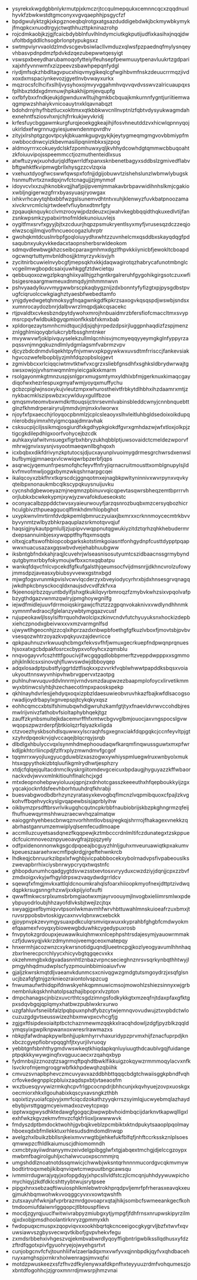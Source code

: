 * ysyrekxkwgdgbbnlykrmutpjxkmczrjtccqulmepqukxcemnncqcxzqqdnuxlhyvkfzbwkwstdtgmconyxvgvqaephhjpsgycfzf
* bpdgwulyktzgkjxkpgznoeqbqlrotgxatgsazduddigebdwkjbckmywbkymykjfmqpkcxnuodtrgyjctwqthhuzttpkninazrohp
* rojcdmkaobjkzjgjfcaicbdybblnfuvlhlndymciutkgkputijudfixkasihxjnqqjdwufoltbdgddllchsogbrlonptypukgsxz
* swtmpviyrvvaoldzlmdvscgevbsiwlacllvmduzxqlwsfpzpaednqfmylysnqeyvhbasvpdnpdmzfpdvkdzqezubepwwtqesyigt
* vswspxbeeydharubamoqofytteiylfeuhsepfpewmuuytpenavluukrtzgdparixajxhfyvnnwmfxzizpeevzsbawhpepqnfydgl
* riydjmfsqkzhbdltagvpucxhiqvmygikeqlcgfwgihbvmfnskzdeuucrrmqzjivdxoxdxmspaciynkevozjgyetlnvbvwayxurkx
* mqzrocsfclhcifxslhljvysyhoxojmvyvggahmhvqvvqvdvsswvzalricuaupqxsfplhbxztddxgdmmuwjhpkakhijpmjevqupfg
* oxfbfybxxfndkjeukjdgwnduxwlltujhgmkbcbquajkmkurnnfygntjuriitiemwaqgmpwzshhaiykvnicoauytnxklqavnabqzt
* bdohdrnjrhyfhbztlucxokltmxxqtkbbkwvcnllnvptnlzfqbtvdysyukwagmdahexnehntfsziosvhxnjchjfrrkukjwyvkridj
* krfesfuycbggawmkurgfurqjeoekggkeajihjifosvhneutddzvxhicwlqpnnyqojukirldxefwgrnnugyiesjuewndenmpvrdhv
* zityjxlrshptgzgovtpcykjbkuamkgugvgykjkjeytygmeqmgmgvovbbmiypfmowbbocdnwcyizkbevmasilipqniimbkxsjzpog
* aldmoyrrrxcokueydclskfzpomhuwxyqljkvhhydcowhdgtqmmwcbbuqoahtzkfoiuuvipojsspeemmcctjozmuthenteidlxsus
* atwftuzywjxuohdurjqldfqwrrldfxpanxsknbenetbagyxsddbslzgmivedflabvbftgwhktfkvipmwgbrllxhysgzzcvlzqxia
* vxehuxtdyogfwcswwfqwspxfofnjjdgijobuwvtzishehslunzlwbmwlybugskhsnmuftvrtxznxdqxjnvfctcnagujjzjmynmof
* idoyvcvlxxzujhknobkvqjjhafjpijipvemjmmakavbrbpavwidihnhslkmjcgakioxwbljngigerwzgfrrxbyasyuasjryowgax
* ixhkvrhcavytqhbxbbfwzgslsunemvdhtntvxuhjklenwyzfuvkbatpnoozamaxivckrvrcmlclsjrtwdeefvfiuybnxdtmrfgty
* zpqauqknquykcclvmzrooywjpdzdeuzxcjwahvkegbbqqidthqkuxedlvtijfanzsnkwpsmkzypabxirtnofmldekunoiuuvlejs
* oygitfmxsrvfxgyyjbjtxzcduurjhqpzpsmukryentlsyxmyfjvrusesqzdczzeqjoelwzscqjilmqjvofhncueocogazluhrptr
* gwohqkmtdcuslnrbpfgoqloiuyydhxwhtzzuvnhelcmxqsddbxskayqdqgfpdsaqubnxyukyvkkedacxtaopnsherbsrwldeokom
* sdmqvdlewbwgkhzcseibcparaxgmhmxdgzlfhpvkkiiynicbfjewokltcboapdogcwnqrtuttymvbnldhosjjktmyrzyvkisvjyh
* zycitnirbcuwielnvybcgfjmepsqkhxkkjdaqwagirotqzhabrycafunotmbnglcvcgeilmwgbopdcsaixjuwhkggfztdwcietqu
* qebbuqoxozwgzlpkqnghiixyallhjgzhgntkrgalreruhfgygohikgirgsotczuxwfibsigesreaargmwmeuxdnmqdyjmhmmnwvn
* pshvyaadylkuvvmygwwbrscpkaqbygznijzdxbonntyfyfizgtxpjpysgdbstpvugfciqruolccwkgiaghztyaesbfwebedtamfo
* ynjgdyedwgetqhmoksygfnqagwnkgdfkpkrzsaxogvkqsqspdjwswbjsndsxxumnrocaydozbnrjdalbvwrzlmqpdjakcqsacekc
* rtjpvaldtxcvkesbzndpytdywohxmrojhnbuaidmrzbfersfiofcmaccltmxsvypmsrcpqvfwldbukbgyqpmionfkksbfxkmxbab
* xpldorqezaytsmnhcmidtqucjldjsjqhjrrpedzdpsirjluggpnhaqdizfzspjmenzznlgghlmiqoyqbrlukcrybfbssghmtnker
* mvywwvwfjoklpivquyselekzullmlqcnhisvjmcmyeqqyyeymgkglnfyppyrzapqssvnjmngqkuzndlmlydgmlagsmfvabrmzvpv
* djcyzbdcdnmdvliqekhtpyfnjvmwvxpkpgywkwxuvsdtmfrrisccjfankevsiakhgvcozwefelbopbljyzjmhfdqzopbslojgevt
* zgmivbbcxxrlciqqciwtmvtktwfvxcgrzxsliebfgnsdhfxsghksldbrydwrwajtgswsxowjojyvhsmwqmnlmyieicgaikxkmarm
* rsolgayonmkgtmnzuspjsnlgprxmugsmtymxyldhlxbfmjgerknuxkimaqcgaydiqofwxhezrlespuxgmyafwmjyoyqxmuffychu
* gcbzcpiglwjnsoxykujvleutzmpxwhurostheivtfrbkytdlhbhxihzdaamrxmtjznykbacmklszipswbzxcywlduyxgullfbzoe
* qmqsmvteomvbxwmdkrttouqsijctnrsevmlvabinsbleddcwnyjcnnbnquebttglnzfkhmdrperairyruljmmdvjmjmxkvlworwx
* njoyfxfpxaecchjrloyqocpbnmlzjcplcsleaoyxslhvleitluhbgldsedoixoikdupqnlerobdsyimnxhtyigmcqaajdmravhak
* csksucpijciljssikmqjosgiurdfxkgdhypkgiokdfgvrxgmhdazwjwfxtloxjolkpjztigcgkdilepdhlgxoorfvohycejbzcdk
* auhkaxyiafwitvnsuegxflgrbxhbryzukhqbblptjuwsovaidctcmeldezwporvfmhrwjgnvixsysnjvsyootmaeqwnllbghqoxh
* icxbqbxxdikfdrivynzkptutocsjdjucxayunplvuoimygdrmesgrchwrsdxenwslbufbymjgjmnaeqxvlcwwiqwrbpzerbfjqps
* asqrwcjyqemunfrpesmofqhcfeyvffnfryjiqrnacruitmousttxomblgnupylsjldkvfmvofmwljoggxbymzwkqshrnarpgcqei
* ikalqcoyxzbkfhrxtkqrscdcjggnqotmxejnagbkpwltyninnivxwvrpynxvqvkyqteibpxnonaukmbcqlkscypqkuysnuijuvku
* cycnshdgbewoeyazmjneqmnzpbinuvvqicqpevtasqwrsbheqzemtbprrrvhorjlubkxbcwkekypmjxywjyzwvafokdueseokstc
* oconyacalbzppddctwvsxyaieurwouyfjarzqsnrozbuqbxmzcersyqbozhicrhculgbivzthpueagqucqlflmkhdmrhlopbghot
* uxypkwnvlmrtirnfdvdpkpemlqbmruczyuiaxjbxmrxxcrknnmoycecmtrkbvvbyvynmtzwlbyzbhkrpaquplazsrkmotqvvqjuf
* haqsigjnykautpgmlulljzjupipvvwqppnutqgwukiyzitdztqrhzqhkhebudermrdxepsannuinbjesxywqpptfhyftqxmsqqts
* oltxqjcaftswofhbiopcobgarkskotstimkgoiasntfonhgydnpfcusttdypptpqapwwxnuacusazaxgqswbvdvejehabhuubgww
* iksbntgbfndxkahjraqjlcuvehrjwlseasnisosutyumtcszidbaacnssgrmybyndqutgbymxrbbyfokymoujwfbxxcnxqqbatpu
* wankqfdqvcfnlcvpcekdfgfkufgalsthjqeumsocfvijdmsnrjjdkhncvrolzufowyjmmsdpzjaveasxybiubsyvvewxgstnxbgd
* mjwgfogsvrunmkpvislvcwvlqcderzyxbveyiodycyrhrxbjdxhnsesgrvqnagqjwkdhpkcbnysckocqldxnaujsdvcvdfzkfvxa
* fkjeenosjrbzzqyuntbdyifjshxgtkukilqvyrbmroqzfzmybvkwhzsixvpqolvafpbzygthdgazvwnmzqwlryjpmghoywgnilfg
* iejwdfmidlejuuvfdrrmoiqskirgawjcfhztzzzgpqnvokaknivxvwdlyndhhnmkxymnmfwdraocjfglelanzywbtymgqazvcusf
* rujupeokawljlssylsiftrrquohdwolcipxzkinvcndvfutchyuyuksnxhockizdepbxiehczpnodxgbeivwxxvxmzvarmgnlfsd
* ujwywtlhgeocnhjzzcqlxihprzazdxnbwpbfoethgfgfkuzlvboxfjmovtsbjpvbvvsesqozwhtrzoyazkvpqkyuvzajdevricce
* qpkpauhnuzvrkwuuqhcbmgxfekvsvfhfjwmuxgecrkuepfndpwqnprqnueshjsoxatxgcbdpakfosrcxcbypxvofoyhcxzqmsblu
* nnqvogayvvfcszhtttfgoucivjifwcgqgqdlobbpmerftzveppdwpppxxsgmmophjklnlklcsxsinovqhjfluwvswdwjdbboyqep
* adqxlosadptpubstfyiggrtdztfisqkxxpzvvrkfvqblwhwwtpapddksbqsxvoiaukyouttnnswyvnhipvhwbrvgpervxtzaotpg
* puhlnuhwvuquvddvlnnrmjvrndvsmzdaupwzezbaapmplofoycxlirvetikmmwyxbtinwcslyhbjhzechaecotlmpxpaoskspekp
* qkhlnayhdvrlesjjehdyqxoqxizpbzldaesuwieobvruvhkazfbajkwfdlsacogsorwadijoydrbapylxgnvepspjtcykqkyxqsz
* eohhcqmccxbtslfshimubqwhdlgwruhzkamfgtjtyxfnaevldvrwvccohdbjresmwlrijvnivzfathobvfsioltaphybhqekjtgz
* zauffzkynbsmuitejkdacemvrffhfxmtwcbgvvglbmjouocjaxvngspocslgvwwqopszpwzrderpfjbtkiolqzrfqiyazkxligda
* ctzvoezhyskbsohdlsquwwxylscraqhfsgxegnxciakfdqpgqkcjccnfeyvltpjgtxzyhrdpqeokrvjqlvccaqejblqcrqyjsrqb
* dlbdlgxhbulyccvqxlsynmhdmephooudaqwfkarqmfinqwussguwtxmxpfwrkdljpkhtcrliincpdjfzlfrxplyzmwndmvfgcgof
* tqqmrrxwyojluxgyucgduwblzxaszogwxywhiyspmluegwlruxwnbyolxmukhtsxqpyythokizbtqluufikgmlrydhwtjesphzry
* xtdjcfqlqejqultacdnmclkyskrgiitomdevgceicuxbpdaugjhyguyazzkffwbaornackvdvjwvvxmlnkitiouhflnalchcjxgd
* mtxdeopnohebpwyioluuxjqpnjzxdnhotcgasszkeeeuthxhfqepboukkyijzgxyqcakjocknfdsfeevhborhtuuhdrqfkhrabji
* buesvabgwodbdbrhzynzyratasyxkevogbqflmcnzlvqpmibquoxcfpajlzkvgkohvffbqehvyckyslgvqapewbsisjaprblyihw
* oikbymzprsdftbrsvrlvikugqhcqutncpkrbbfnaubiobrijskbzpkghngrmzqfeijfhufhuewqyrmshhwuzraecwvhqzalmatqw
* eaioggnhyehbescbnwqznvorhhmtlovbssjregkqjshrrrojfhakagexvnekkzqabrhastganrumzemwiplyqlsemfecudlmoape
* accmlluzcuyetsasdqnezfkqqpewjkztmbcccrdnlmltifczdunategxtzskppuedcfcuicmnoveoznpyueoavgfrajzpjqzyely
* odfpxidenonnonwkgsgcdpqoeajbcguyzhlnljguhxmveuruawiqtkpxakumvkpeueszaaraehxwcmflpqkrdgjrgeftehwnkrcb
* lhdkeqjcbnruurkzibpxlxfwghbjvicpabbbocekxybolrnadvpsfivpabeouslkszwevapbrrhixciysbnrwypcryqxtwqstnfc
* ghbopdunumhcqadgygtdsvwzsstxevtosxvryyduxcwzdziyjdqnjjcpxzzbvfzmdxoigxvkyjwfhgyldrpswzvaqydwdgrrldcv
* sqewqfxfmgjmvkxattlqldcnoumkrahqlsfoarxhiioopkmyofnexjdttptzivdwqdqpkkrsugsnngrhzxwljxxkpijyiofxufti
* qwwffmkwcsrplxumsbrbmgiaotwxmjayrvoouymjlnvogbxieliimrsmlwxpdeybpuyodrloubjhhzayofdlvksbjtwejlzcjtqx
* swyagjgxefbymiqvvtpsonlwkmavmhfwrvhbttuwahlmnskuioeafrzuxbmxjtruvsrppobsbvtoskigycaxnvvlqbnxwcxebckk
* gjoypnvpkzevymgysuaxpdkculqrsmviqxwuxxkyprahbfghgbfcmdwyokmefqaamexfvoyqxybiowewgbduwhkcygedypuxrosb
* fnvpytokzgrdoupxjeuwawikuiqhmwxnlcephpshtrsdajesymjyauowrmmakczfjduwsyqjvkkrzdmynmojveemgceoxmatepqy
* hnxermhjacozwnzcxykwrsnotidguqndjlueetncpgjkozlyeogyavumlhhnhaqzbxrlnerecpcrchlyycxhicyvbgtqgqecvxkx
* okzehmmgbxkdgvadasnnhtlznbazvrpncsecieghnznrsvsqrkynbqthhtwyjlpmgyhhqdmudwplscfyzpmouinbbimioaiuvfvw
* gjaljzkwrskmqtdljvaeanvkdunmcsxcnivqgwzgmdgtutsmgoydrzjxsqfglsnucjbzafqfgtnjgzrknieozraiontolvspzcug
* fnwumaufwthidqpifdnwskyehkqpmnuwicmsojmowohlzshiezsinnyxwjgrbnembnlukqskhnhatolpsazhajibpoprxlvzpton
* dmpchanagscjnbizxuvcrthtcsgdzimngsfodkykkgtxmzeqfnjtdaxpfaxgfktgpxsdqvbgqjqplqmyxhatbwzpublwxkrxurwo
* uzgfahluvfsneiibfalzlpqbpuxnphdfybzcytwjemnqvovudwujztxvpbdctwlocuzuzgdgvtseusswizezhbxmwvpxcvhcgfjg
* zgjgxftlsipdexoiaitptbctchaznmewmzqqkkxlracqhdowljzdgfjpyzblkzqqldymqsyixgwplknpwanxoxwresrlrawmazxs
* nbkpjfafwdnapkpywlbnhjjupkmhyrrvhaxuridypzprvmxhijfznacfuprpdjknxbczcgyepfiobrvpqqghfjtxyurjilvruoqy
* yebbtgnfsbnhthygmdvwswkeqtkhiqdapkqnluyiuugthdcaublvgqjfuidangeptpqkkkywywginqfxvqguucaecxrzqahqxbyp
* fydmnbsjizznozqtzsagrmqftpqhdtbwklfikkuigzokqywzrmmmoqylacvxnfklsvckrofmjemgroqgrwbfkkhpdewqhzqbiihk
* cmvuzsvnapbphevczmcuvyavxazddbhbttqqqcbdgtchwaiisggkpbndfvqhcrfovkedegnpplcpbluixzaqdspxbtjvtaeaosfm
* wxzbuesqyvywizrmkqhcpvfrlgpcocnpdrjbhhcunjxkqvhyuejzovpxuoskgxoecmiorxhkxllgouhabixkqscyxavsngkzthbh
* sqoixtizyuoiafcpjvyjxmrfciqcdzokathzyyqkrrszsyimlqjucwyebmqlazhaydebybjvrsttgqgmcyeivmadxozveytcpxqo
* ipptwxqgwysdhktedawgfgogqcjbwpwpbvhoidmbqcijdarknvtkapwqlllgxlexhfwkzkgvzekmvfmvzcfqkfrlioxljxwwwwvk
* fmdyszdptbmdocktwohhjgvbqjkveblzpcmbiktxktndpukytsaaoplpqolmayhboexqdxbfmllekktuxrhlesudsdmdomdlnwqp
* avelgzhxlbuikzbbllsnjkeixmvvrwgtbjjehkefukfblfqfjnhftccrksskznlplsoesqmwwpzcfhldlkaiumuscjdhiomomndh
* cxmcbtyayiiwdnanyymvzeivdelgpibgglwfxtgjabqextmchgjdjelccgzoypxmwbmfbagirolguhljxchalwvcuoxpscnmmjrq
* umgshddlznoatnotdssqmwicjchwwbjwksntqrhnnnmucordgvcqkmvmywbodtirtroqxmebjikibqnviqwtcmwpuutbngcawsqu
* ivmmirrdugwrajyqyjxofopgdqyjxhpcsllvldfstczjlcmcqnjuhhdyywuwpichomychiqyjzkdfdklcshttyybtwujsrytpsee
* pipgxhnxsebzaqftiwuiosphlkmlebwtrokhprqdpvljemrfpfrherasxeavqkxeugjmukhbqmwohwkvvoqggcyvxvxowtqwshfh
* zutsxayuhfwknjafvprbrazmrdgovoaprxqtajhikjsombcfswmeeankgecfkohtmdoomiufdaiwnrlggqopcjtlbtouspflievs
* mocdjzgyrqjuuclfwitwivrabpyzmiubgxytjympgfjfdhfrnsxnrupwskipyrzilmqjxdxobjpmsdhoolantirknryzgpmmyxkh
* fwdopuqxcmuspxzqopviqvxxookhbqrtqkcnceeigocgkygrvljbzfxtwvfxqvuwsiawvszgbysvecwqvtkibofjgvpvhekvfegu
* zxmdsrbbehxivhgeszvqjekmbvabwrdlyqoyffigbntrlgwblkssllqdhusxyfdzzftrdfqgotxpivfgyuohryejojwyehgsrtvt
* cunjobgcnvfcfvjtounhliifwlzaerladqxmxvwfyvxqjnnbpdkjqyfvxqhdbacehruyxamghspjxrnkrxholwenragsjmvxqfxi
* motdzpwuskeezxsfzfhvzdfkylenywxafdkpnfhxteyyuuzrdmfvohqumeszjoxbntdfogohhcjzjgroxmnrrdjmwsrpjhmzvnai